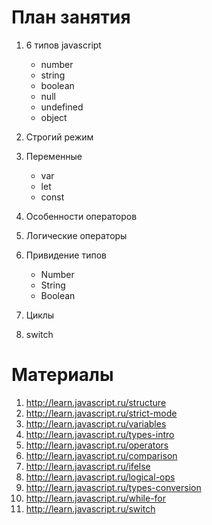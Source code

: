 План занятия
===

1. 6 типов javascript
   - number
   - string
   - boolean
   - null
   - undefined
   - object

2. Строгий режим

3. Переменные
   - var
   - let
   - const 

4. Особенности операторов

5. Логические операторы

6. Привидение типов
   - Number
   - String
   - Boolean

7. Циклы

8. switch

Материалы
===
1. http://learn.javascript.ru/structure
2. http://learn.javascript.ru/strict-mode
3. http://learn.javascript.ru/variables
4. http://learn.javascript.ru/types-intro
5. http://learn.javascript.ru/operators
6. http://learn.javascript.ru/comparison
7. http://learn.javascript.ru/ifelse
8. http://learn.javascript.ru/logical-ops
9. http://learn.javascript.ru/types-conversion
10. http://learn.javascript.ru/while-for
11. http://learn.javascript.ru/switch
